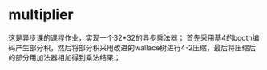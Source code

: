 # multiplier
这是异步课的课程作业，实现一个32*32的异步乘法器；
首先采用基4的booth编码产生部分积，然后将部分积采用改进的wallace树进行4-2压缩，最后将压缩后的部分用加法器相加得到乘法结果；
